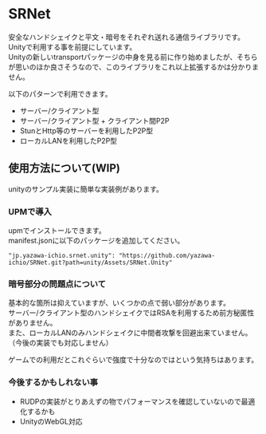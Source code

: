﻿# SRNet
安全なハンドシェイクと平文・暗号をそれぞれ送れる通信ライブラリです。  
Unityで利用する事を前提にしています。  
Unityの新しいtransportパッケージの中身を見る前に作り始めましたが、そちらが思いのほか良さそうなので、このライブラリをこれ以上拡張するかは分かりません。  

以下のパターンで利用できます。
* サーバー/クライアント型
* サーバー/クライアント型 + クライアント間P2P
* StunとHttp等のサーバーを利用したP2P型
* ローカルLANを利用したP2P型

## 使用方法について(WIP)

unityのサンプル実装に簡単な実装例があります。  

### UPMで導入

upmでインストールできます。  
manifest.jsonに以下のパッケージを追加してください。  

`"jp.yazawa-ichio.srnet.unity": "https://github.com/yazawa-ichio/SRNet.git?path=unity/Assets/SRNet.Unity"`


### 暗号部分の問題点について
基本的な箇所は抑えていますが、いくつかの点で弱い部分があります。  
サーバー/クライアント型のハンドシェイクではRSAを利用するため前方秘匿性がありません。  
また、ローカルLANのみハンドシェイクに中間者攻撃を回避出来ていません。（今後の実装でも対応しません）  

ゲームでの利用だとこれぐらいで強度で十分なのではという気持ちはあります。  

### 今後するかもしれない事

* RUDPの実装がとりあえずの物でパフォーマンスを確認していないので最適化するかも
* UnityのWebGL対応
